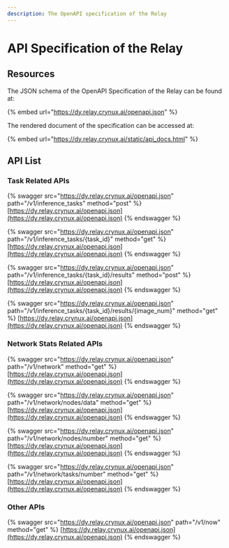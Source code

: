 ```yaml
---
description: The OpenAPI specification of the Relay
---
```


# API Specification of the Relay

## Resources

The JSON schema of the OpenAPI Specification of the Relay can be found at:

{% embed url="https://dy.relay.crynux.ai/openapi.json" %}

The rendered document of the specification can be accessed at:

{% embed url="https://dy.relay.crynux.ai/static/api_docs.html" %}

## API List

### Task Related APIs

{% swagger src="https://dy.relay.crynux.ai/openapi.json" path="/v1/inference_tasks" method="post" %}
[https://dy.relay.crynux.ai/openapi.json](https://dy.relay.crynux.ai/openapi.json)
{% endswagger %}

{% swagger src="https://dy.relay.crynux.ai/openapi.json" path="/v1/inference_tasks/{task_id}" method="get" %}
[https://dy.relay.crynux.ai/openapi.json](https://dy.relay.crynux.ai/openapi.json)
{% endswagger %}

{% swagger src="https://dy.relay.crynux.ai/openapi.json" path="/v1/inference_tasks/{task_id}/results" method="post" %}
[https://dy.relay.crynux.ai/openapi.json](https://dy.relay.crynux.ai/openapi.json)
{% endswagger %}

{% swagger src="https://dy.relay.crynux.ai/openapi.json" path="/v1/inference_tasks/{task_id}/results/{image_num}" method="get" %}
[https://dy.relay.crynux.ai/openapi.json](https://dy.relay.crynux.ai/openapi.json)
{% endswagger %}

### Network Stats Related APIs

{% swagger src="https://dy.relay.crynux.ai/openapi.json" path="/v1/network" method="get" %}
[https://dy.relay.crynux.ai/openapi.json](https://dy.relay.crynux.ai/openapi.json)
{% endswagger %}

{% swagger src="https://dy.relay.crynux.ai/openapi.json" path="/v1/network/nodes/data" method="get" %}
[https://dy.relay.crynux.ai/openapi.json](https://dy.relay.crynux.ai/openapi.json)
{% endswagger %}

{% swagger src="https://dy.relay.crynux.ai/openapi.json" path="/v1/network/nodes/number" method="get" %}
[https://dy.relay.crynux.ai/openapi.json](https://dy.relay.crynux.ai/openapi.json)
{% endswagger %}

{% swagger src="https://dy.relay.crynux.ai/openapi.json" path="/v1/network/tasks/number" method="get" %}
[https://dy.relay.crynux.ai/openapi.json](https://dy.relay.crynux.ai/openapi.json)
{% endswagger %}

### Other APIs

{% swagger src="https://dy.relay.crynux.ai/openapi.json" path="/v1/now" method="get" %}
[https://dy.relay.crynux.ai/openapi.json](https://dy.relay.crynux.ai/openapi.json)
{% endswagger %}
